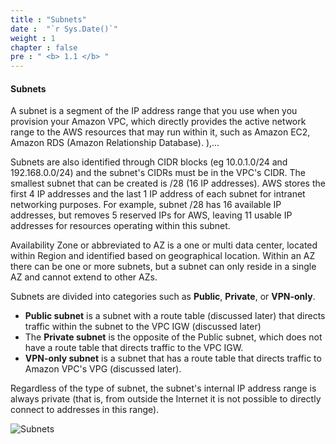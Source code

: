 ```yaml
---
title : "Subnets"
date :  "`r Sys.Date()`" 
weight : 1 
chapter : false
pre : " <b> 1.1 </b> "
---
```


#### Subnets

A subnet is a segment of the IP address range that you use when you provision your Amazon VPC, which directly provides the active network range to the AWS resources that may run within it, such as Amazon EC2, Amazon RDS (Amazon Relationship Database). ),... 

Subnets are also identified through CIDR blocks (eg 10.0.1.0/24 and 192.168.0.0/24) and the subnet's CIDRs must be in the VPC's CIDR. The smallest subnet that can be created is /28 (16 IP addresses). AWS stores the first 4 IP addresses and the last 1 IP address of each subnet for intranet networking purposes. For example, subnet /28 has 16 available IP addresses, but removes 5 reserved IPs for AWS, leaving 11 usable IP addresses for resources operating within this subnet.

Availability Zone or abbreviated to AZ is a one or multi data center, located within Region and identified based on geographical location. Within an AZ there can be one or more subnets, but a subnet can only reside in a single AZ and cannot extend to other AZs.

Subnets are divided into categories such as **Public**, **Private**, or **VPN-only**.
- **Public subnet** is a subnet with a route table (discussed later) that directs traffic within the subnet to the VPC IGW (discussed later)
- The **Private subnet** is the opposite of the Public subnet, which does not have a route table that directs traffic to the VPC IGW.
- **VPN-only subnet** is a subnet that has a route table that directs traffic to Amazon VPC's VPG (discussed later).

Regardless of the type of subnet, the subnet's internal IP address range is always private (that is, from outside the Internet it is not possible to directly connect to addresses in this range).

![Subnets](/images/1-Introduce/subnet.png?featherlight=false&width=50pc)